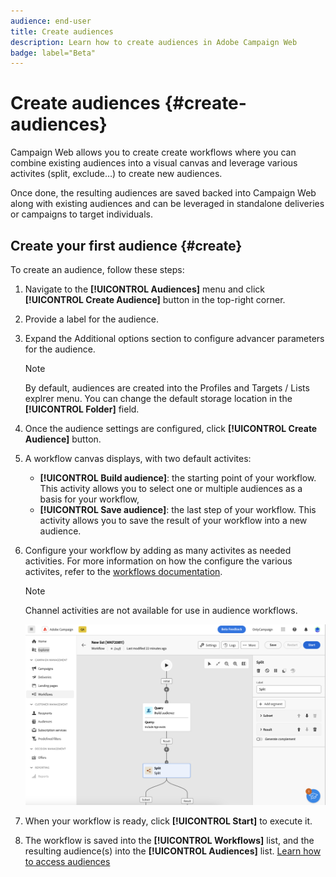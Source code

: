 ```yaml
---
audience: end-user
title: Create audiences
description: Learn how to create audiences in Adobe Campaign Web
badge: label="Beta" 
---
```


# Create audiences {#create-audiences}

Campaign Web allows you to create create workflows where you can combine existing audiences into a visual canvas and leverage various activites (split, exclude…) to create new audiences.

Once done, the resulting audiences are saved backed into Campaign Web along with existing audiences and can be leveraged in standalone deliveries or campaigns to target individuals.

## Create your first audience {#create}

To create an audience, follow these steps:

1. Navigate to the **[!UICONTROL Audiences]** menu and click **[!UICONTROL Create Audience]** button in the top-right corner.
1. Provide a label for the audience.
1. Expand the Additional options section to configure advancer parameters for the audience.

    >[!NOTE]
    >
    >By default, audiences are created into the Profiles and Targets / Lists explrer menu. You can change the default storage location in the **[!UICONTROL Folder]** field.

1. Once the audience settings are configured, click **[!UICONTROL Create Audience]** button.

1. A workflow canvas displays, with two default activites:

    * **[!UICONTROL Build audience]**: the starting point of your workflow. This activity allows you to select one or multiple audiences as a basis for your workflow,
    * **[!UICONTROL Save audience]**: the last step of your workflow. This activity allows you to save the result of your workflow into a new audience.

1. Configure your workflow by adding as many activites as needed activities. For more information on how the configure the various activites, refer to the [workflows documentation](../workflows/activities/about-activities.md). 

    >[!NOTE]
    >
    >Channel activities are not available for use in audience workflows.

    ![](assets/audience-creation-canvas.png)

1. When your workflow is ready, click **[!UICONTROL Start]** to execute it.

1. The workflow is saved into the **[!UICONTROL Workflows]** list, and the resulting audience(s) into the **[!UICONTROL Audiences]** list. [Learn how to access audiences](access-audiences.md)
